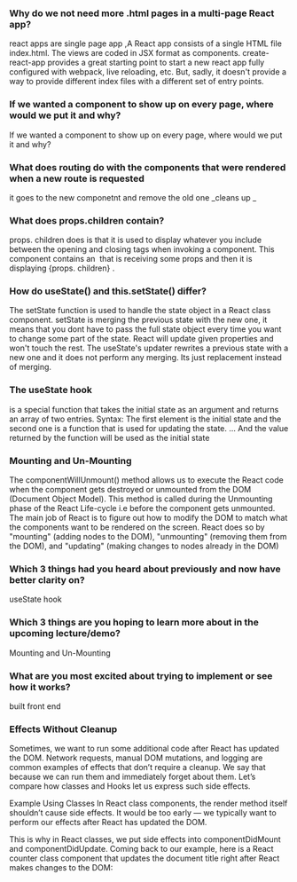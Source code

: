 ### Why do we not need more .html pages in a multi-page React app?

react apps are single page app ,A React app consists of a single HTML file index.html. The views are coded in JSX format as components.
create-react-app provides a great starting point to start a new react app fully configured with webpack, live reloading, etc. But, sadly, it doesn't provide a way to provide different index files with a different set of entry points.

### If we wanted a component to show up on every page, where would we put it and why?

If we wanted a component to show up on every page, where would we put it and why?

### What does routing do with the components that were rendered when a new route is requested

it goes to the new componetnt and remove the old one _cleans up _

### What does props.children contain?

props. children does is that it is used to display whatever you include between the opening and closing tags when invoking a component. This component contains an <img> that is receiving some props and then it is displaying {props. children} .

### How do useState() and this.setState() differ?

The setState function is used to handle the state object in a React class component.
setState is merging the previous state with the new one, it means that you dont have to pass the full state object every time you want to change some part of the state. React will update given properties and won't touch the rest. The useState's updater rewrites a previous state with a new one and it does not perform any merging. Its just replacement instead of merging.

### The useState hook

is a special function that takes the initial state as an argument and returns an array of two entries. Syntax: The first element is the initial state and the second one is a function that is used for updating the state. ... And the value returned by the function will be used as the initial state

### Mounting and Un-Mounting

The componentWillUnmount() method allows us to execute the React code when the component gets destroyed or unmounted from the DOM (Document Object Model). This method is called during the Unmounting phase of the React Life-cycle i.e before the component gets unmounted.
The main job of React is to figure out how to modify the DOM to match what the components want to be rendered on the screen. React does so by "mounting" (adding nodes to the DOM), "unmounting" (removing them from the DOM), and "updating" (making changes to nodes already in the DOM)

### Which 3 things had you heard about previously and now have better clarity on?

useState hook

### Which 3 things are you hoping to learn more about in the upcoming lecture/demo?

Mounting and Un-Mounting

### What are you most excited about trying to implement or see how it works?

built front end

### Effects Without Cleanup

Sometimes, we want to run some additional code after React has updated the DOM. Network requests, manual DOM mutations, and logging are common examples of effects that don’t require a cleanup. We say that because we can run them and immediately forget about them. Let’s compare how classes and Hooks let us express such side effects.

Example Using Classes
In React class components, the render method itself shouldn’t cause side effects. It would be too early — we typically want to perform our effects after React has updated the DOM.

This is why in React classes, we put side effects into componentDidMount and componentDidUpdate. Coming back to our example, here is a React counter class component that updates the document title right after React makes changes to the DOM:
